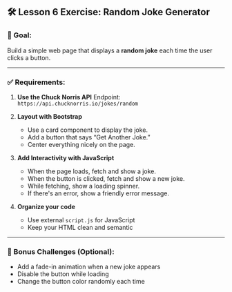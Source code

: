## 🛠️ **Lesson 6 Exercise: Random Joke Generator**

### 🎯 Goal:

Build a simple web page that displays a **random joke** each time the user clicks a button.

---

### ✅ Requirements:

1. **Use the Chuck Norris API**
   Endpoint: `https://api.chucknorris.io/jokes/random`

2. **Layout with Bootstrap**

   * Use a card component to display the joke.
   * Add a button that says “Get Another Joke.”
   * Center everything nicely on the page.

3. **Add Interactivity with JavaScript**

   * When the page loads, fetch and show a joke.
   * When the button is clicked, fetch and show a new joke.
   * While fetching, show a loading spinner.
   * If there's an error, show a friendly error message.

4. **Organize your code**

   * Use external `script.js` for JavaScript
   * Keep your HTML clean and semantic

---

### 🧠 Bonus Challenges (Optional):

* Add a fade-in animation when a new joke appears
* Disable the button while loading
* Change the button color randomly each time